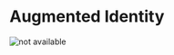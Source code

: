 # Augmented Identity

![not available](https://github.com/EdwardLu2018/augmented-identity/blob/master/logo.png)
